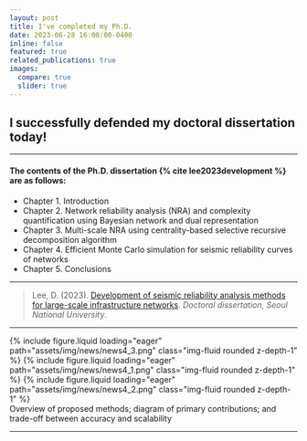 ```yaml
---
layout: post
title: I've completed my Ph.D.
date: 2023-06-28 16:00:00-0400
inline: false
featured: true
related_publications: true
images:
  compare: true
  slider: true
---
```


## I successfully defended my doctoral dissertation today!

<hr>

#### The contents of the Ph.D. dissertation {% cite lee2023development %} are as follows:

<ul>
    <li>Chapter 1. Introduction</li>
    <li>Chapter 2. Network reliability analysis (NRA) and complexity quantification using Bayesian network and dual representation</li>
    <li>Chapter 3. Multi-scale NRA using centrality-based selective recursive decomposition algorithm</li>
    <li>Chapter 4. Efficient Monte Carlo simulation for seismic reliability curves of networks</li>
    <li>Chapter 5. Conclusions</li>
</ul>

<hr>

> Lee, D. (2023). [Development of seismic reliability analysis methods for large-scale infrastructure networks](https://dcollection.snu.ac.kr/common/orgView/000000179598). _Doctoral dissertation, Seoul National University_.

<hr>

<swiper-container keyboard="true" navigation="true" pagination="true" pagination-clickable="true" pagination-dynamic-bullets="true" rewind="true">
  <swiper-slide>{% include figure.liquid loading="eager" path="assets/img/news/news4_3.png" class="img-fluid rounded z-depth-1" %}</swiper-slide>
  <swiper-slide>{% include figure.liquid loading="eager" path="assets/img/news/news4_1.png" class="img-fluid rounded z-depth-1" %}</swiper-slide>
  <swiper-slide>{% include figure.liquid loading="eager" path="assets/img/news/news4_2.png" class="img-fluid rounded z-depth-1" %}</swiper-slide>
</swiper-container>
<div class="caption">
    Overview of proposed methods; diagram of primary contributions; and trade-off between accuracy and scalability
</div>

<hr>
